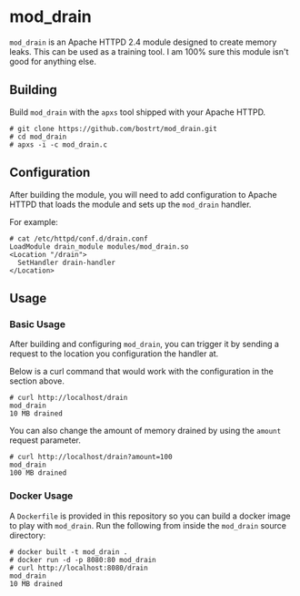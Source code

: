 # mod_drain

`mod_drain` is an Apache HTTPD 2.4 module designed to create memory leaks. This can be used as a training tool. I am 100% sure this module isn't good for anything else.

## Building
Build `mod_drain` with the `apxs` tool shipped with your Apache HTTPD.

```
# git clone https://github.com/bostrt/mod_drain.git
# cd mod_drain
# apxs -i -c mod_drain.c
```

## Configuration
After building the module, you will need to add configuration to Apache HTTPD that loads the module and sets up the `mod_drain` handler.

For example:
```
# cat /etc/httpd/conf.d/drain.conf
LoadModule drain_module modules/mod_drain.so
<Location "/drain">
  SetHandler drain-handler
</Location>
```

## Usage

### Basic Usage
After building and configuring `mod_drain`, you can trigger it by sending a request to the location you configuration the handler at.

Below is a curl command that would work with the configuration in the section above.

```
# curl http://localhost/drain
mod_drain
10 MB drained
```

You can also change the amount of memory drained by using the `amount` request parameter.

```
# curl http://localhost/drain?amount=100
mod_drain
100 MB drained
```

### Docker Usage

A `Dockerfile` is provided in this repository so you can build a docker image to play with `mod_drain`. Run the following from inside the `mod_drain` source directory:

```
# docker built -t mod_drain .
# docker run -d -p 8080:80 mod_drain
# curl http://localhost:8080/drain
mod_drain
10 MB drained
```
